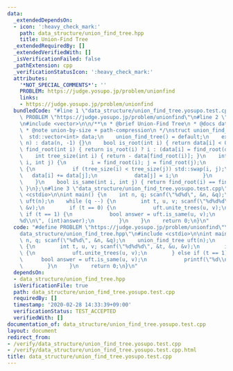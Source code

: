 ```yaml
---
data:
  _extendedDependsOn:
  - icon: ':heavy_check_mark:'
    path: data_structure/union_find_tree.hpp
    title: Union-Find Tree
  _extendedRequiredBy: []
  _extendedVerifiedWith: []
  _isVerificationFailed: false
  _pathExtension: cpp
  _verificationStatusIcon: ':heavy_check_mark:'
  attributes:
    '*NOT_SPECIAL_COMMENTS*': ''
    PROBLEM: https://judge.yosupo.jp/problem/unionfind
    links:
    - https://judge.yosupo.jp/problem/unionfind
  bundledCode: "#line 1 \"data_structure/union_find_tree.yosupo.test.cpp\"\n#define\
    \ PROBLEM \"https://judge.yosupo.jp/problem/unionfind\"\n#line 2 \"data_structure/union_find_tree.hpp\"\
    \n#include <vector>\n\n/**\n * @brief Union-Find Tree\n * @docs data_structure/union_find_tree.md\n\
    \ * @note union-by-size + path-compression\n */\nstruct union_find_tree {\n  \
    \  std::vector<int> data;\n    union_find_tree() = default;\n    explicit union_find_tree(std::size_t\
    \ n) : data(n, -1) {}\n    bool is_root(int i) { return data[i] < 0; }\n    int\
    \ find_root(int i) { return is_root(i) ? i : (data[i] = find_root(data[i])); }\n\
    \    int tree_size(int i) { return - data[find_root(i)]; }\n    int unite_trees(int\
    \ i, int j) {\n        i = find_root(i); j = find_root(j);\n        if (i != j)\
    \ {\n            if (tree_size(i) < tree_size(j)) std::swap(i, j);\n         \
    \   data[i] += data[j];\n            data[j] = i;\n        }\n        return i;\n\
    \    }\n    bool is_same(int i, int j) { return find_root(i) == find_root(j);\
    \ }\n};\n#line 3 \"data_structure/union_find_tree.yosupo.test.cpp\"\n#include\
    \ <cstdio>\n\nint main() {\n    int n, q; scanf(\"%d%d\", &n, &q);\n    union_find_tree\
    \ uft(n);\n    while (q --) {\n        int t, u, v; scanf(\"%d%d%d\", &t, &u,\
    \ &v);\n        if (t == 0) {\n            uft.unite_trees(u, v);\n        } else\
    \ if (t == 1) {\n            bool answer = uft.is_same(u, v);\n            printf(\"\
    %d\\n\", (int)answer);\n        }\n    }\n    return 0;\n}\n"
  code: "#define PROBLEM \"https://judge.yosupo.jp/problem/unionfind\"\n#include \"\
    data_structure/union_find_tree.hpp\"\n#include <cstdio>\n\nint main() {\n    int\
    \ n, q; scanf(\"%d%d\", &n, &q);\n    union_find_tree uft(n);\n    while (q --)\
    \ {\n        int t, u, v; scanf(\"%d%d%d\", &t, &u, &v);\n        if (t == 0)\
    \ {\n            uft.unite_trees(u, v);\n        } else if (t == 1) {\n      \
    \      bool answer = uft.is_same(u, v);\n            printf(\"%d\\n\", (int)answer);\n\
    \        }\n    }\n    return 0;\n}\n"
  dependsOn:
  - data_structure/union_find_tree.hpp
  isVerificationFile: true
  path: data_structure/union_find_tree.yosupo.test.cpp
  requiredBy: []
  timestamp: '2020-02-28 14:33:39+09:00'
  verificationStatus: TEST_ACCEPTED
  verifiedWith: []
documentation_of: data_structure/union_find_tree.yosupo.test.cpp
layout: document
redirect_from:
- /verify/data_structure/union_find_tree.yosupo.test.cpp
- /verify/data_structure/union_find_tree.yosupo.test.cpp.html
title: data_structure/union_find_tree.yosupo.test.cpp
---
```

